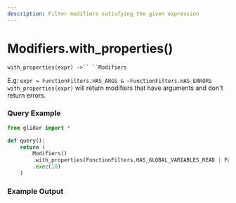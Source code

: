 ```yaml
---
description: Filter modifiers satisfying the given expression
---
```


# Modifiers.with\_properties()

`with_properties(expr) ->`` ``Modifiers`

E.g: `expr = FunctionFilters.HAS_ARGS & ~FunctionFilters.HAS_ERRORS` `with_properties(expr)` will return modifiers that have arguments and don't return errors.

### Query Example

```python
from glider import *

def query():
    return (
        Modifiers()
        .with_properties(FunctionFilters.HAS_GLOBAL_VARIABLES_READ | FunctionFilters.HAS_ERRORS)
        .exec(10)
    )

```

### Example Output

<figure><img src="../../.gitbook/assets/Screenshot 2025-10-09 at 12.55.54 PM.png" alt=""><figcaption></figcaption></figure>
